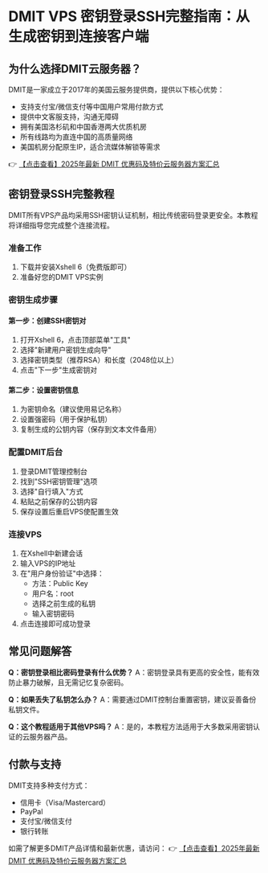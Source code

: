 # DMIT VPS 密钥登录SSH完整指南：从生成密钥到连接客户端

## 为什么选择DMIT云服务器？

DMIT是一家成立于2017年的美国云服务提供商，提供以下核心优势：
- 支持支付宝/微信支付等中国用户常用付款方式
- 提供中文客服支持，沟通无障碍
- 拥有美国洛杉矶和中国香港两大优质机房
- 所有线路均为直连中国的高质量网络
- 美国机房分配原生IP，适合流媒体解锁等需求

👉 [【点击查看】2025年最新 DMIT 优惠码及特价云服务器方案汇总](https://bit.ly/dmit_coupon)

## 密钥登录SSH完整教程

DMIT所有VPS产品均采用SSH密钥认证机制，相比传统密码登录更安全。本教程将详细指导您完成整个连接流程。

### 准备工作
1. 下载并安装Xshell 6（免费版即可）
2. 准备好您的DMIT VPS实例

### 密钥生成步骤

#### 第一步：创建SSH密钥对
1. 打开Xshell 6，点击顶部菜单"工具"
2. 选择"新建用户密钥生成向导"
3. 选择密钥类型（推荐RSA）和长度（2048位以上）
4. 点击"下一步"生成密钥对

#### 第二步：设置密钥信息
1. 为密钥命名（建议使用易记名称）
2. 设置强密码（用于保护私钥）
3. 复制生成的公钥内容（保存到文本文件备用）

### 配置DMIT后台

1. 登录DMIT管理控制台
2. 找到"SSH密钥管理"选项
3. 选择"自行填入"方式
4. 粘贴之前保存的公钥内容
5. 保存设置后重启VPS使配置生效

### 连接VPS

1. 在Xshell中新建会话
2. 输入VPS的IP地址
3. 在"用户身份验证"中选择：
   - 方法：Public Key
   - 用户名：root
   - 选择之前生成的私钥
   - 输入密钥密码
4. 点击连接即可成功登录

## 常见问题解答

**Q：密钥登录相比密码登录有什么优势？**
A：密钥登录具有更高的安全性，能有效防止暴力破解，且无需记忆复杂密码。

**Q：如果丢失了私钥怎么办？**
A：需要通过DMIT控制台重置密钥，建议妥善备份私钥文件。

**Q：这个教程适用于其他VPS吗？**
A：是的，本教程方法适用于大多数采用密钥认证的云服务器产品。

## 付款与支持
DMIT支持多种支付方式：
- 信用卡（Visa/Mastercard）
- PayPal
- 支付宝/微信支付
- 银行转账

如需了解更多DMIT产品详情和最新优惠，请访问：
👉 [【点击查看】2025年最新 DMIT 优惠码及特价云服务器方案汇总](https://bit.ly/dmit_coupon)